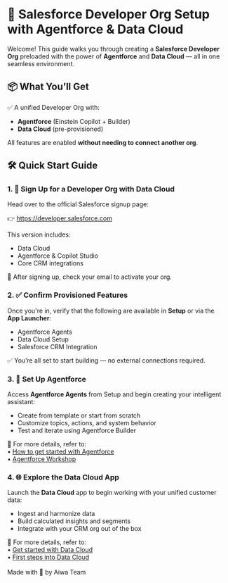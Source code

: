 <!DOCTYPE html>
<html lang="en">
<head>
  <meta charset="UTF-8" />
  <meta name="viewport" content="width=device-width, initial-scale=1.0"/>
<h1>🚀 Salesforce Developer Org Setup with Agentforce & Data Cloud</h1>

  <p>Welcome! This guide walks you through creating a <strong>Salesforce Developer Org</strong> preloaded with the power of <strong>Agentforce</strong> and <strong>Data Cloud</strong> — all in one seamless environment.</p>


  <h2>📦 What You’ll Get</h2>

  <p>✅ A unified Developer Org with:</p>
  <ul>
    <li><strong>Agentforce</strong> (Einstein Copilot + Builder)</li>
    <li><strong>Data Cloud</strong> (pre-provisioned)</li>
  </ul>

  <p>All features are enabled <strong>without needing to connect another org</strong>.</p>


  <h2>🛠️ Quick Start Guide</h2>

  <h3>1. 🔐 Sign Up for a Developer Org with Data Cloud</h3>
  <p>Head over to the official Salesforce signup page:</p>
  <p>
    👉 <a href="https://developer.salesforce.com" target="_blank">
      https://developer.salesforce.com
    </a>
  </p>

  <p>This version includes:</p>
  <ul>
    <li>Data Cloud</li>
    <li>Agentforce & Copilot Studio</li>
    <li>Core CRM integrations</li>
  </ul>

  <div class="note">📩 After signing up, check your email to activate your org.</div>

  <h3>2. ✅ Confirm Provisioned Features</h3>
  <p>Once you're in, verify that the following are available in <strong>Setup</strong> or via the <strong>App Launcher</strong>:</p>
  <ul>
    <li>Agentforce Agents</li>
    <li>Data Cloud Setup</li>
    <li>Salesforce CRM Integration</li>
  </ul>

  <p>✅ You’re all set to start building — no external connections required.</p>

  <h3>3. 🤖 Set Up Agentforce</h3>
  <p>Access <strong>Agentforce Agents</strong> from Setup and begin creating your intelligent assistant:</p>
  <ul>
    <li>Create from template or start from scratch</li>
    <li>Customize topics, actions, and system behavior</li>
    <li>Test and iterate using Agentforce Builder</li>
  </ul>

  <div class="note">
    📘 For more details, refer to:<br />
    • <a href="https://howtoagentforce.com/2025/01/01/how-to-get-started-with-agentforce/" target="_blank">How to get started with Agentforce</a><br />
    • <a href="https://developer.salesforce.com/agentforce-workshop/agents/1-get-started" target="_blank">Agentforce Workshop</a>
  </div>

  <h3>4. 🌐 Explore the Data Cloud App</h3>
  <p>Launch the <strong>Data Cloud</strong> app to begin working with your unified customer data:</p>
  <ul>
    <li>Ingest and harmonize data</li>
    <li>Build calculated insights and segments</li>
    <li>Integrate with your CRM org out of the box</li>
  </ul>

  <div class="note">
    📘 For more details, refer to:<br />
    • <a href="https://help.salesforce.com/s/articleView?id=data.c360_a_product_considerations.htm&type=5" target="_blank">Get started with Data Cloud</a><br />
    • <a href="https://www.apexhours.com/getting-started-with-salesforce-data-cloud/" target="_blank">First steps into Data Cloud</a>
  </div>
<br />
  <div class="footer">
    Made with 💙 by Aiwa Team
  </div>

</body>
</html>
